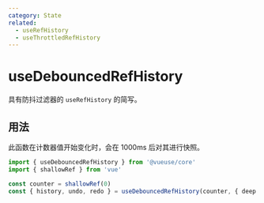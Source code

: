 ```yaml
---
category: State
related:
  - useRefHistory
  - useThrottledRefHistory
---
```


# useDebouncedRefHistory

具有防抖过滤器的 `useRefHistory` 的简写。

## 用法

此函数在计数器值开始变化时，会在 1000ms 后对其进行快照。

```ts
import { useDebouncedRefHistory } from '@vueuse/core'
import { shallowRef } from 'vue'

const counter = shallowRef(0)
const { history, undo, redo } = useDebouncedRefHistory(counter, { deep: true, debounce: 1000 })
```
